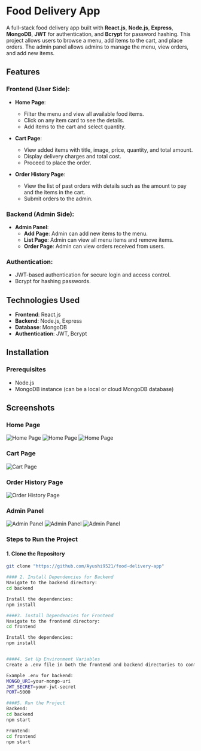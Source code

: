 # Food Delivery App

A full-stack food delivery app built with **React.js**, **Node.js**, **Express**, **MongoDB**, **JWT** for authentication, and **Bcrypt** for password hashing. This project allows users to browse a menu, add items to the cart, and place orders. The admin panel allows admins to manage the menu, view orders, and add new items.

## Features

### Frontend (User Side):
- **Home Page**: 
  - Filter the menu and view all available food items.
  - Click on any item card to see the details.
  - Add items to the cart and select quantity.
  
- **Cart Page**:
  - View added items with title, image, price, quantity, and total amount.
  - Display delivery charges and total cost.
  - Proceed to place the order.
  
- **Order History Page**:
  - View the list of past orders with details such as the amount to pay and the items in the cart.
  - Submit orders to the admin.

### Backend (Admin Side):
- **Admin Panel**:
  - **Add Page**: Admin can add new items to the menu.
  - **List Page**: Admin can view all menu items and remove items.
  - **Order Page**: Admin can view orders received from users.

### Authentication:
- JWT-based authentication for secure login and access control.
- Bcrypt for hashing passwords.

## Technologies Used
- **Frontend**: React.js
- **Backend**: Node.js, Express
- **Database**: MongoDB
- **Authentication**: JWT, Bcrypt

## Installation

### Prerequisites
- Node.js
- MongoDB instance (can be a local or cloud MongoDB database)

## Screenshots

### Home Page
![Home Page](screenshots/Home1.png)
![Home Page](screenshots/Home2.png)
![Home Page](screenshots/footer.png)

### Cart Page
![Cart Page](screenshots/Cart.png)


### Order History Page
![Order History Page](screenshots/OrderHistory.png)

### Admin Panel
![Admin Panel](screenshots/Additem.png)
![Admin Panel](screenshots/List.png)
![Admin Panel](screenshots/OrderAdmin.png)



### Steps to Run the Project

#### 1. Clone the Repository
```bash
git clone "https://github.com/Ayushi9521/food-delivery-app"

#### 2. Install Dependencies for Backend
Navigate to the backend directory:
cd backend

Install the dependencies:
npm install

####3. Install Dependencies for Frontend
Navigate to the frontend directory:
cd frontend

Install the dependencies:
npm install


####4. Set Up Environment Variables
Create a .env file in both the frontend and backend directories to configure environment variables like your JWT secret key, MongoDB URI, etc.

Example .env for backend:
MONGO_URI=your-mongo-uri
JWT_SECRET=your-jwt-secret
PORT=5000

####5. Run the Project
Backend:
cd backend
npm start

Frontend:
cd frontend
npm start


